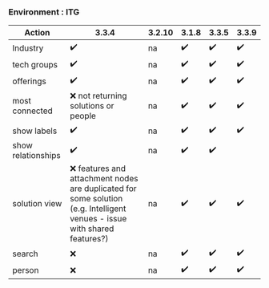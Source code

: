 ### Environment : ITG


|Action|3.3.4|3.2.10|3.1.8|3.3.5|3.3.9|
|----|----|----|----|---|---|
| Industry |✔️| na |✔️|✔️|✔️
| tech groups| ✔️|na |✔️|✔️|✔️
| offerings |✔️|na |✔️|✔️|✔️
| most connected |:x: not returning solutions or people | na |✔️|✔️|✔️
| show labels |✔️| na |✔️|✔️|✔️
| show relationships |✔️| na |✔️|✔️
| solution view |:x: features and attachment nodes are duplicated for some solution (e.g. Intelligent venues - issue with shared features?) | na |✔️|✔️|✔️
| search |:x:| na |✔️|✔️|✔️
| person |:x:| na |✔️|✔️|✔️
